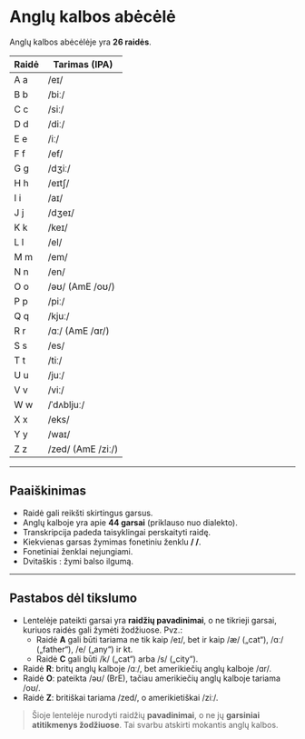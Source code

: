 # Anglų kalbos abėcėlė

Anglų kalbos abėcėlėje yra **26 raidės**.

| Raidė | Tarimas (IPA) |
|-------|---------------|
| A a   | /eɪ/          |
| B b   | /biː/         |
| C c   | /siː/         |
| D d   | /diː/         |
| E e   | /iː/          |
| F f   | /ef/          |
| G g   | /dʒiː/        |
| H h   | /eɪtʃ/        |
| I i   | /aɪ/          |
| J j   | /dʒeɪ/        |
| K k   | /keɪ/         |
| L l   | /el/          |
| M m   | /em/          |
| N n   | /en/          |
| O o   | /əʊ/ (AmE /oʊ/) |
| P p   | /piː/         |
| Q q   | /kjuː/        |
| R r   | /ɑː/ (AmE /ɑr/) |
| S s   | /es/          |
| T t   | /tiː/         |
| U u   | /juː/         |
| V v   | /viː/         |
| W w   | /ˈdʌbljuː/    |
| X x   | /eks/         |
| Y y   | /waɪ/         |
| Z z   | /zed/ (AmE /ziː/) |

---

## Paaiškinimas

- Raidė gali reikšti skirtingus garsus.
- Anglų kalboje yra apie **44 garsai** (priklauso nuo dialekto).
- Transkripcija padeda taisyklingai perskaityti raidę.
- Kiekvienas garsas žymimas fonetiniu ženklu **/ /**.
- Fonetiniai ženklai nejungiami.
- Dvitaškis **ː** žymi balso ilgumą.

---

## Pastabos dėl tikslumo

- Lentelėje pateikti garsai yra **raidžių pavadinimai**, o ne tikrieji garsai, kuriuos raidės gali žymėti žodžiuose. Pvz.:
  - Raidė **A** gali būti tariama ne tik kaip /eɪ/, bet ir kaip /æ/ („cat“), /ɑː/ („father“), /e/ („any“) ir kt.
  - Raidė **C** gali būti /k/ („cat“) arba /s/ („city“).
- Raidė **R**: britų anglų kalboje /ɑː/, bet amerikiečių anglų kalboje /ɑr/.
- Raidė **O**: pateikta /əʊ/ (BrE), tačiau amerikiečių anglų kalboje tariama /oʊ/.
- Raidė **Z**: britiškai tariama /zed/, o amerikietiškai /ziː/.

> Šioje lentelėje nurodyti raidžių **pavadinimai**, o ne jų **garsiniai atitikmenys žodžiuose**. Tai svarbu atskirti mokantis anglų kalbos.
